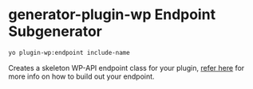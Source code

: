 # generator-plugin-wp Endpoint Subgenerator

```bash
yo plugin-wp:endpoint include-name
```

Creates a skeleton WP-API endpoint class for your plugin, [refer here](http://v2.wp-api.org/extending/adding/#the-controller-pattern) for more info on how to build out your endpoint.
